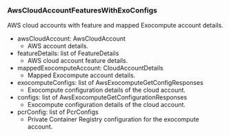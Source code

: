 ### AwsCloudAccountFeaturesWithExoConfigs
AWS cloud accounts with feature and mapped Exocompute account details.

- awsCloudAccount: AwsCloudAccount
  - AWS account details.
- featureDetails: list of FeatureDetails
  - AWS cloud account feature details.
- mappedExocomputeAccount: CloudAccountDetails
  - Mapped Exocompute account details.
- exocomputeConfigs: list of AwsExocomputeGetConfigResponses
  - Exocompute configuration details of the cloud account.
- configs: list of AwsExocomputeGetConfigurationResponses
  - Exocompute configuration details of the cloud account.
- pcrConfig: list of PcrConfigs
  - Private Container Registry configuration for the exocompute account.
